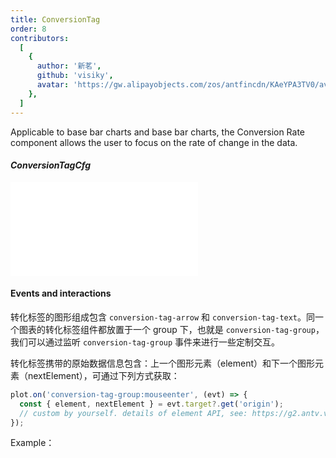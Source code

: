 ```yaml
---
title: ConversionTag
order: 8
contributors:
  [
    {
      author: '新茗',
      github: 'visiky',
      avatar: 'https://gw.alipayobjects.com/zos/antfincdn/KAeYPA3TV0/avatar.jpeg',
    },
  ]
---
```


Applicable to base bar charts and base bar charts, the Conversion Rate component allows the user to focus on the rate of change in the data.

#### _ConversionTagCfg_

<embed src="@/docs/common/conversion-tag.en.md"></embed>

#### Events and interactions

<playground path='general/events/demo/conversion-tag-with-link.ts' rid='conversion-tag-events'></playground>

转化标签的图形组成包含 `conversion-tag-arrow` 和 `conversion-tag-text`。同一个图表的转化标签组件都放置于一个 group 下，也就是 `conversion-tag-group`，我们可以通过监听 `conversion-tag-group` 事件来进行一些定制交互。

转化标签携带的原始数据信息包含：上一个图形元素（element）和下一个图形元素（nextElement），可通过下列方式获取：

```ts
plot.on('conversion-tag-group:mouseenter', (evt) => {
  const { element, nextElement } = evt.target?.get('origin');
  // custom by yourself. details of element API, see: https://g2.antv.vision/en/docs/api/general/element
});
```

Example：

<playground path='general/events/demo/conversion-tag-with-link.ts' rid='conversion-tag-events'></playground>
